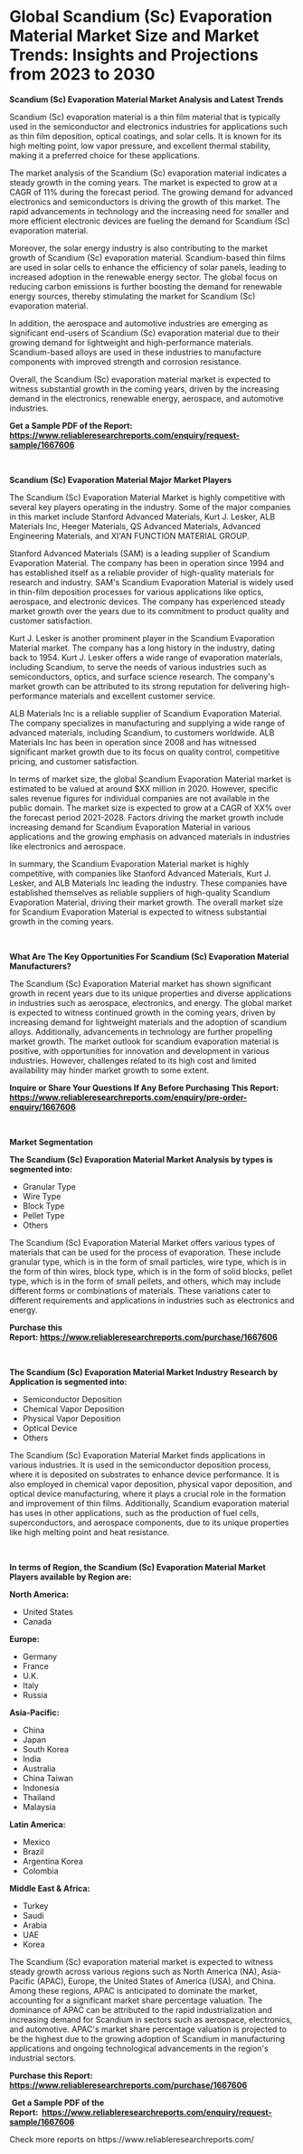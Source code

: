 <p><h1>Global Scandium (Sc) Evaporation Material Market Size and Market Trends: Insights and Projections from 2023 to 2030</h1></p><p><strong>Scandium (Sc) Evaporation Material Market Analysis and Latest Trends</strong></p>
<p><p>Scandium (Sc) evaporation material is a thin film material that is typically used in the semiconductor and electronics industries for applications such as thin film deposition, optical coatings, and solar cells. It is known for its high melting point, low vapor pressure, and excellent thermal stability, making it a preferred choice for these applications.</p><p>The market analysis of the Scandium (Sc) evaporation material indicates a steady growth in the coming years. The market is expected to grow at a CAGR of 11% during the forecast period. The growing demand for advanced electronics and semiconductors is driving the growth of this market. The rapid advancements in technology and the increasing need for smaller and more efficient electronic devices are fueling the demand for Scandium (Sc) evaporation material.</p><p>Moreover, the solar energy industry is also contributing to the market growth of Scandium (Sc) evaporation material. Scandium-based thin films are used in solar cells to enhance the efficiency of solar panels, leading to increased adoption in the renewable energy sector. The global focus on reducing carbon emissions is further boosting the demand for renewable energy sources, thereby stimulating the market for Scandium (Sc) evaporation material.</p><p>In addition, the aerospace and automotive industries are emerging as significant end-users of Scandium (Sc) evaporation material due to their growing demand for lightweight and high-performance materials. Scandium-based alloys are used in these industries to manufacture components with improved strength and corrosion resistance.</p><p>Overall, the Scandium (Sc) evaporation material market is expected to witness substantial growth in the coming years, driven by the increasing demand in the electronics, renewable energy, aerospace, and automotive industries.</p></p>
<p><strong>Get a Sample PDF of the Report:&nbsp; <a href="https://www.reliableresearchreports.com/enquiry/request-sample/1667606">https://www.reliableresearchreports.com/enquiry/request-sample/1667606</a></strong></p>
<p>&nbsp;</p>
<p><strong>Scandium (Sc) Evaporation Material Major Market Players</strong></p>
<p><p>The Scandium (Sc) Evaporation Material Market is highly competitive with several key players operating in the industry. Some of the major companies in this market include Stanford Advanced Materials, Kurt J. Lesker, ALB Materials Inc, Heeger Materials, QS Advanced Materials, Advanced Engineering Materials, and XI'AN FUNCTION MATERIAL GROUP.</p><p>Stanford Advanced Materials (SAM) is a leading supplier of Scandium Evaporation Material. The company has been in operation since 1994 and has established itself as a reliable provider of high-quality materials for research and industry. SAM's Scandium Evaporation Material is widely used in thin-film deposition processes for various applications like optics, aerospace, and electronic devices. The company has experienced steady market growth over the years due to its commitment to product quality and customer satisfaction.</p><p>Kurt J. Lesker is another prominent player in the Scandium Evaporation Material market. The company has a long history in the industry, dating back to 1954. Kurt J. Lesker offers a wide range of evaporation materials, including Scandium, to serve the needs of various industries such as semiconductors, optics, and surface science research. The company's market growth can be attributed to its strong reputation for delivering high-performance materials and excellent customer service.</p><p>ALB Materials Inc is a reliable supplier of Scandium Evaporation Material. The company specializes in manufacturing and supplying a wide range of advanced materials, including Scandium, to customers worldwide. ALB Materials Inc has been in operation since 2008 and has witnessed significant market growth due to its focus on quality control, competitive pricing, and customer satisfaction.</p><p>In terms of market size, the global Scandium Evaporation Material market is estimated to be valued at around $XX million in 2020. However, specific sales revenue figures for individual companies are not available in the public domain. The market size is expected to grow at a CAGR of XX% over the forecast period 2021-2028. Factors driving the market growth include increasing demand for Scandium Evaporation Material in various applications and the growing emphasis on advanced materials in industries like electronics and aerospace.</p><p>In summary, the Scandium Evaporation Material market is highly competitive, with companies like Stanford Advanced Materials, Kurt J. Lesker, and ALB Materials Inc leading the industry. These companies have established themselves as reliable suppliers of high-quality Scandium Evaporation Material, driving their market growth. The overall market size for Scandium Evaporation Material is expected to witness substantial growth in the coming years.</p></p>
<p>&nbsp;</p>
<p><strong>What Are The Key Opportunities For Scandium (Sc) Evaporation Material Manufacturers?</strong></p>
<p><p>The Scandium (Sc) Evaporation Material market has shown significant growth in recent years due to its unique properties and diverse applications in industries such as aerospace, electronics, and energy. The global market is expected to witness continued growth in the coming years, driven by increasing demand for lightweight materials and the adoption of scandium alloys. Additionally, advancements in technology are further propelling market growth. The market outlook for scandium evaporation material is positive, with opportunities for innovation and development in various industries. However, challenges related to its high cost and limited availability may hinder market growth to some extent.</p></p>
<p><strong>Inquire or Share Your Questions If Any Before Purchasing This Report: <a href="https://www.reliableresearchreports.com/enquiry/pre-order-enquiry/1667606">https://www.reliableresearchreports.com/enquiry/pre-order-enquiry/1667606</a></strong></p>
<p>&nbsp;</p>
<p><strong>Market Segmentation</strong></p>
<p><strong>The Scandium (Sc) Evaporation Material Market Analysis by types is segmented into:</strong></p>
<p><ul><li>Granular Type</li><li>Wire Type</li><li>Block Type</li><li>Pellet Type</li><li>Others</li></ul></p>
<p><p>The Scandium (Sc) Evaporation Material Market offers various types of materials that can be used for the process of evaporation. These include granular type, which is in the form of small particles, wire type, which is in the form of thin wires, block type, which is in the form of solid blocks, pellet type, which is in the form of small pellets, and others, which may include different forms or combinations of materials. These variations cater to different requirements and applications in industries such as electronics and energy.</p></p>
<p><strong>Purchase this Report:&nbsp;<a href="https://www.reliableresearchreports.com/purchase/1667606">https://www.reliableresearchreports.com/purchase/1667606</a></strong></p>
<p>&nbsp;</p>
<p><strong>The Scandium (Sc) Evaporation Material Market Industry Research by Application is segmented into:</strong></p>
<p><ul><li>Semiconductor Deposition</li><li>Chemical Vapor Deposition</li><li>Physical Vapor Deposition</li><li>Optical Device</li><li>Others</li></ul></p>
<p><p>The Scandium (Sc) Evaporation Material Market finds applications in various industries. It is used in the semiconductor deposition process, where it is deposited on substrates to enhance device performance. It is also employed in chemical vapor deposition, physical vapor deposition, and optical device manufacturing, where it plays a crucial role in the formation and improvement of thin films. Additionally, Scandium evaporation material has uses in other applications, such as the production of fuel cells, superconductors, and aerospace components, due to its unique properties like high melting point and heat resistance.</p></p>
<p>&nbsp;</p>
<p><strong>In terms of Region, the Scandium (Sc) Evaporation Material Market Players available by Region are:</strong></p>
<p>
    <p> <strong> North America: </strong>
        <ul>
            <li>United States</li>
            <li>Canada</li>
        </ul>
        </p> 
    <p> <strong> Europe: </strong>
        <ul>
            <li>Germany</li>
            <li>France</li>
            <li>U.K.</li>
            <li>Italy</li>
            <li>Russia</li>
        </ul>
        </p> 
    <p> <strong> Asia-Pacific: </strong>
        <ul>
            <li>China</li>
            <li>Japan</li>
            <li>South Korea</li>
            <li>India</li>
            <li>Australia</li>
            <li>China Taiwan</li>
            <li>Indonesia</li>
            <li>Thailand</li>
            <li>Malaysia</li>
        </ul>
        </p> 
    <p> <strong> Latin America: </strong>
        <ul>
            <li>Mexico</li>
            <li>Brazil</li>
            <li>Argentina Korea</li>
            <li>Colombia</li>
        </ul>
        </p> 
    <p> <strong> Middle East & Africa: </strong>
        <ul>
            <li>Turkey</li>
            <li>Saudi</li>
            <li>Arabia</li>
            <li>UAE</li>
            <li>Korea</li>
        </ul>
    </p>
    </p>
<p><p>The Scandium (Sc) evaporation material market is expected to witness steady growth across various regions such as North America (NA), Asia-Pacific (APAC), Europe, the United States of America (USA), and China. Among these regions, APAC is anticipated to dominate the market, accounting for a significant market share percentage valuation. The dominance of APAC can be attributed to the rapid industrialization and increasing demand for Scandium in sectors such as aerospace, electronics, and automotive. APAC's market share percentage valuation is projected to be the highest due to the growing adoption of Scandium in manufacturing applications and ongoing technological advancements in the region's industrial sectors.</p></p>
<p><strong>Purchase this Report: <a href="https://www.reliableresearchreports.com/purchase/1667606">https://www.reliableresearchreports.com/purchase/1667606</a></strong></p>
<p>&nbsp;<strong>Get a Sample PDF of the Report:&nbsp;&nbsp;<a href="https://www.reliableresearchreports.com/enquiry/request-sample/1667606">https://www.reliableresearchreports.com/enquiry/request-sample/1667606</a></strong></p>
<p><strong></strong></p>
<p>Check more reports on https://www.reliableresearchreports.com/</p>
